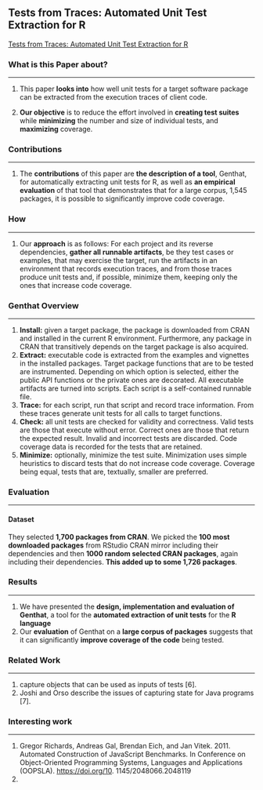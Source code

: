 ## Tests from Traces: Automated Unit Test Extraction for R



[Tests from Traces: Automated Unit Test Extraction for R](https://www.researchgate.net/profile/Filip-Krikava/publication/325819378_Tests_from_Traces_Automated_Unit_Test_Extraction_for_R/links/5b2799a7a6fdcc1c72b8fe24/Tests-from-Traces-Automated-Unit-Test-Extraction-for-R.pdf)



### What is this Paper about?

---

1. This paper **looks into** how well unit tests for a target software package can be extracted from the execution traces of client code.

2. **Our objective** is to reduce the effort involved in **creating test suites** while **minimizing** the number and size of individual tests, and **maximizing** coverage.

### Contributions

---

1. The **contributions** of this paper are **the description of a tool**, Genthat, for automatically extracting unit tests for R, as well as **an empirical evaluation** of that tool that demonstrates that for a large corpus, 1,545 packages, it is possible to significantly improve code coverage.

### How

---

1.  Our **approach** is as follows: For each project and its reverse dependencies, **gather all runnable artifacts**, be they test cases or examples, that may exercise the target, run the artifacts in an environment that records execution traces, and from those traces produce unit tests and, if possible, minimize them, keeping only the ones that increase code coverage.

### Genthat Overview

---

1. **Install:** given a target package, the package is downloaded from CRAN and installed in the current R environment. Furthermore, any package in CRAN that transitively depends on the target package is also acquired. 
2. **Extract:** executable code is extracted from the examples and vignettes in the installed packages. Target package functions that are to be tested are instrumented. Depending on which option is selected, either the public API functions or the private ones are decorated. All executable artifacts are turned into scripts. Each script is a self-contained runnable file. 
3. **Trace:** for each script, run that script and record trace information. From these traces generate unit tests for all calls to target functions. 
4. **Check:** all unit tests are checked for validity and correctness. Valid tests are those that execute without error. Correct ones are those that return the expected result. Invalid and incorrect tests are discarded. Code coverage data is recorded for the tests that are retained. 
5. **Minimize:** optionally, minimize the test suite. Minimization uses simple heuristics to discard tests that do not increase code coverage. Coverage being equal, tests that are, textually, smaller are preferred.



### Evaluation

---

#### Dataset

They selected **1,700 packages from CRAN**. We picked the **100 most downloaded packages** from RStudio CRAN mirror including their dependencies and then **1000 random selected CRAN packages**, again including their dependencies. **This added up to some 1,726 packages**.



### Results

---

1. We have presented the **design, implementation and evaluation of Genthat**, a tool for the **automated extraction of unit tests** for the **R language**
2. Our **evaluation** of Genthat on a **large corpus of packages** suggests that it can significantly **improve coverage of the code** being tested.



### Related Work

---

1. capture objects that can be used as inputs of tests [6].
2.  Joshi and Orso describe the issues of capturing state for Java programs [7].



### Interesting work

---

1. Gregor Richards, Andreas Gal, Brendan Eich, and Jan Vitek. 2011. Automated Construction of JavaScript Benchmarks. In Conference on Object-Oriented Programming Systems, Languages and Applications (OOPSLA). https://doi.org/10. 1145/2048066.2048119
2. 